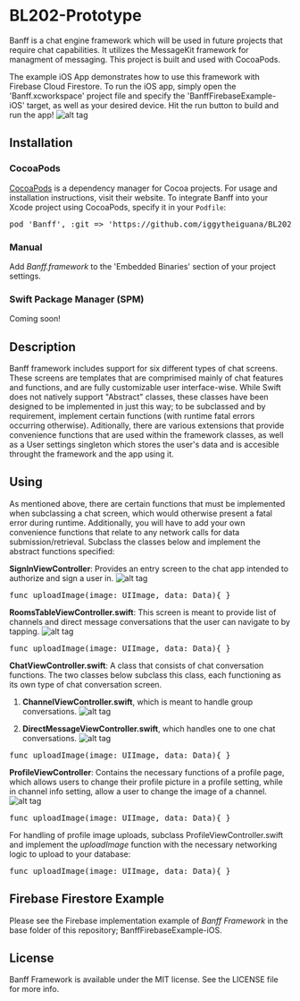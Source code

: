 # BL202-Prototype
Banff is a chat engine framework which will be used in future projects that require chat capabilities. It utilizes the MessageKit framework for managment of messaging. This project is built and used with CocoaPods. 

The example iOS App demonstrates how to use this framework with Firebase Cloud Firestore. To run the iOS app, simply open the 'Banff.xcworkspace' project file and specify the 'BanffFirebaseExample-iOS' target, as well as your desired device. Hit the run button to build and run the app!
![alt tag](https://raw.github.com/maximbilan/SwiftHUEColorPicker/master/img/img4.png) 

## Installation

### CocoaPods
[CocoaPods](https://cocoapods.org) is a dependency manager for Cocoa projects. For usage and installation instructions, visit their website. To integrate Banff into your Xcode project using CocoaPods, specify it in your `Podfile`:

<pre>
pod 'Banff', :git => 'https://github.com/iggytheiguana/BL202-Prototype', :tag => '0.1.0'
</pre>

### Manual
Add <i>Banff.framework</i> to the 'Embedded Binaries' section of your project settings.

### Swift Package Manager (SPM)
Coming soon!

## Description
Banff framework includes support for six different types of chat screens. These screens are templates that are comprimised mainly of chat features and functions, and are fully customizable user interface-wise. While Swift does not natively support "Abstract" classes, these classes have been designed to be implemented in just this way; to be subclassed and by requirement, implement certain functions (with runtime fatal errors occurring otherwise). Aditionally, there are various extensions that provide convenience functions that are used within the framework classes, as well as a User settings singleton which stores the user's data and is accesible throught the framework and the app using it.

## Using
As mentioned above, there are certain functions that must be implemented when subclassing a chat screen, which would otherwise present a fatal error during runtime. Additionally, you will have to add your own convenience functions that relate to any network calls for data submission/retrieval. Subclass the classes below and implement the abstract functions specified:

<b>SignInViewController</b>:
Provides an entry screen to the chat app intended to authorize and sign a user in.
![alt tag](https://raw.github.com/maximbilan/SwiftHUEColorPicker/master/img/img4.png)

<pre>
func uploadImage(image: UIImage, data: Data){ }
</pre>

<b>RoomsTableViewController.swift</b>: 
This screen is meant to provide list of channels and direct message conversations that the user can navigate to by tapping.
![alt tag](https://raw.github.com/maximbilan/SwiftHUEColorPicker/master/img/img4.png)

<pre>
func uploadImage(image: UIImage, data: Data){ }
</pre>

<b>ChatViewController.swift</b>:
A class that consists of chat conversation functions. The two classes below subclass this class, each functioning as its own type of chat conversation screen.
1) <b>ChannelViewController.swift</b>, which is meant to handle group conversations. 
![alt tag](https://raw.github.com/maximbilan/SwiftHUEColorPicker/master/img/img4.png) 

2) <b>DirectMessageViewController.swift</b>, which handles one to one chat conversations.
![alt tag](https://raw.github.com/maximbilan/SwiftHUEColorPicker/master/img/img4.png) 

<pre>
func uploadImage(image: UIImage, data: Data){ }
</pre>

<b>ProfileViewController</b>:
Contains the necessary functions of a profile page, which allows users to change their profile picture in a profile setting, while in channel info setting, allow a user to change the image of a channel.
![alt tag](https://raw.github.com/maximbilan/SwiftHUEColorPicker/master/img/img4.png)

<pre>
func uploadImage(image: UIImage, data: Data){ }
</pre>

For handling of profile image uploads, subclass ProfileViewController.swift and implement the <i>uploadImage</i> function with the necessary networking logic to upload to your database:
<pre>
func uploadImage(image: UIImage, data: Data){ }
</pre>

## Firebase Firestore Example

Please see the Firebase implementation example of <i>Banff Framework</i> in the base folder of this repository; BanffFirebaseExample-iOS.

## License

Banff Framework is available under the MIT license. See the LICENSE file for more info.
